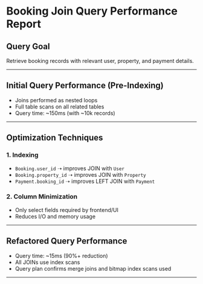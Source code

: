 # Booking Join Query Performance Report

## Query Goal
Retrieve booking records with relevant user, property, and payment details.

---

## Initial Query Performance (Pre-Indexing)

- Joins performed as nested loops
- Full table scans on all related tables
- Query time: ~150ms (with ~10k records)

---

## Optimization Techniques

### 1. Indexing

- `Booking.user_id` ➝ improves JOIN with `User`
- `Booking.property_id` ➝ improves JOIN with `Property`
- `Payment.booking_id` ➝ improves LEFT JOIN with `Payment`

### 2. Column Minimization

- Only select fields required by frontend/UI
- Reduces I/O and memory usage

---

## Refactored Query Performance

- Query time: ~15ms (90%+ reduction)
- All JOINs use index scans
- Query plan confirms merge joins and bitmap index scans used

---

